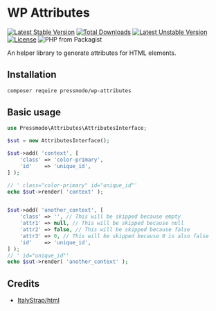# WP Attributes
[![Latest Stable Version](https://img.shields.io/packagist/v/pressmodo/wp-attributes.svg)](https://packagist.org/packages/pressmodo/wp-attributes)
[![Total Downloads](https://img.shields.io/packagist/dt/pressmodo/wp-attributes.svg)](https://packagist.org/packages/pressmodo/wp-attributes)
[![Latest Unstable Version](https://img.shields.io/packagist/vpre/pressmodo/wp-attributes.svg)](https://packagist.org/packages/pressmodo/wp-attributes)
[![License](https://img.shields.io/packagist/l/pressmodo/wp-attributes.svg)](https://packagist.org/packages/pressmodo/wp-attributes)
![PHP from Packagist](https://img.shields.io/packagist/php-v/pressmodo/wp-attributes)

An helper library to generate attributes for HTML elements.

## Installation
``` bash
composer require pressmodo/wp-attributes
```

## Basic usage
```php
use Pressmodo\Attributes\AttributesInterface;

$sut = new AttributesInterface();

$sut->add( 'context', [
    'class'	=> 'color-primary',
    'id'	=> 'unique_id',
] );

// ' class="color-primary" id="unique_id"'
echo $sut->render( 'context' );


$sut->add( 'another_context', [
    'class'	=> '', // This will be skipped because empty
    'attr1'	=> null, // This will be skipped because null
    'attr2'	=> false, // This will be skipped because false
    'attr3'	=> 0, // This will be skipped because 0 is also false
    'id'	=> 'unique_id',
] );
// ' id="unique_id"'
echo $sut->render( 'another_context' );
```

## Credits
* [ItalyStrap/html](https://github.com/ItalyStrap/html)

